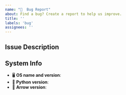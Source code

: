```yaml
---
name: "🐞  Bug Report"
about: Find a bug? Create a report to help us improve.
title: ''
labels: 'bug'
assignees: ''
---
```


<!--
Thanks for taking the time to submit this bug report.

Please provide us with a detailed description of the bug and a bit of information about your system.
-->

## Issue Description

<!--
Replace this comment block with a description of the bug.

Be sure to include details such as the expected and actual outcomes.
-->

## System Info

- 🖥  **OS name and version**: <!-- Replace with OS name and version (e.g. macOS 10.15.1). -->
- 🐍  **Python version**: <!-- Replace with Python version (e.g. Python 3.7.3). -->
- 🏹  **Arrow version**: <!-- Replace with Arrow version. You can run arrow.__version__ to find out! -->
